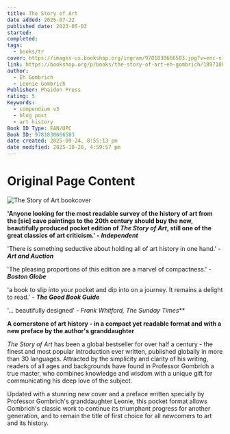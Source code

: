 ```yaml
---
title: The Story of Art
date added: 2025-07-22
published date: 2023-05-03
started:
completed:
tags:
  - books/tr
cover: https://images-us.bookshop.org/ingram/9781838666583.jpg?v=enc-v1
link: https://bookshop.org/p/books/the-story-of-art-eh-gombrich/18971803
author:
  - Eh Gombrich
  - Leonie Gombrich
Publisher: Phaidon Press
rating: 5
Keywords:
  - compendium v3
  - blog post
  - art history
Book ID Type: EAN/UPC
Book ID: 9781838666583
date created: 2025-09-24, 8:55:13 pm
date modified: 2025-10-26, 4:59:57 pm
---
```



# Original Page Content
![The Story of Art bookcover](https://images-us.bookshop.org/ingram/9781838666583.jpg?v=enc-v1)

**'Anyone looking for the most readable survey of the history of art from the \[sic\] cave paintings to the 20th century should buy the new, beautifully produced pocket edition of *The Story of Art*, still one of the great classics of art criticism.' -** ***Independent***

'There is something seductive about holding all of art history in one hand.' - ***Art and Auction***

'The pleasing proportions of this edition are a marvel of compactness.' - ***Boston Globe***

'a book to slip into your pocket and dip into on a journey. It remains a delight to read.' - ***The Good Book Guide***
  
'... beautifully designed' - **Frank Whitford*, The Sunday Times***  


**A cornerstone of art history - in a compact yet readable format and with a new preface by the author's granddaughter**

*The Story of Art* has been a global bestseller for over half a century - the finest and most popular introduction ever written, published globally in more than 30 languages. Attracted by the simplicity and clarity of his writing, readers of all ages and backgrounds have found in Professor Gombrich a true master, who combines knowledge and wisdom with a unique gift for communicating his deep love of the subject.

Updated with a stunning new cover and a preface written specially by Professor Gombrich's granddaughter Leonie, this pocket format allows Gombrich's classic work to continue its triumphant progress for another generation, and to remain the title of first choice for all newcomers to art and its history.
